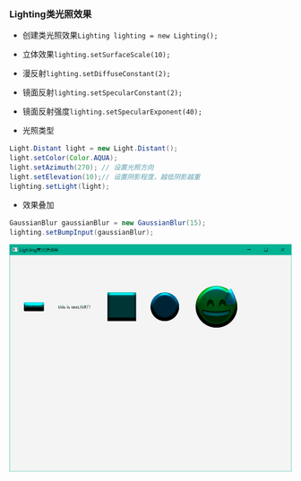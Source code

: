 ### Lighting类光照效果

* 创建类光照效果`Lighting lighting = new Lighting();`

* 立体效果`lighting.setSurfaceScale(10);`

* 漫反射`lighting.setDiffuseConstant(2);`

* 镜面反射`lighting.setSpecularConstant(2);`

* 镜面反射强度`lighting.setSpecularExponent(40);`

* 光照类型
  
```java
Light.Distant light = new Light.Distant();  
light.setColor(Color.AQUA);  
light.setAzimuth(270); // 设置光照方向  
light.setElevation(10);// 设置阴影程度，越低阴影越重  
lighting.setLight(light);
```

* 效果叠加
  
```java
GaussianBlur gaussianBlur = new GaussianBlur(15);  
lighting.setBumpInput(gaussianBlur);
```

![](../assets/Pasted%20image%2020220616200742.png)